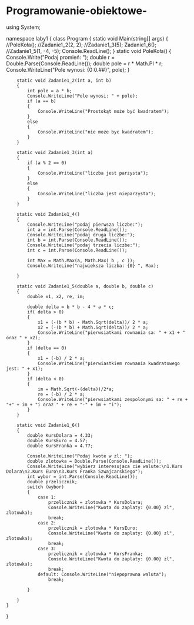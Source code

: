 # Programowanie-obiektowe-
using System;

namespace laby1
{
    class Program
    {
        static void Main(string[] args)
        {
            //PoleKoła();
            //Zadanie1_2(2, 2);
            //Zadanie1_3(5);
            Zadanie1_6();
            //Zadanie1_5(1, -4, -5);
            Console.ReadLine();
        }
        static void PoleKoła()
        {
            Console.Write("Podaj promień: ");
            double r = Double.Parse(Console.ReadLine());
            double pole = r * Math.PI * r; Console.WriteLine("Pole wynosi: {0:0.##}", pole);
        }

        static void Zadanie1_2(int a, int b)
        {
            int pole = a * b;
            Console.WriteLine("Pole wynosi: " + pole);
            if (a == b)
            {
                Console.WriteLine("Prostokąt może być kwadratem");
            }
            else
            {
                Console.WriteLine("nie moze byc kwadratem");
            }
        }

        static void Zadanie1_3(int a)
        {
            if (a % 2 == 0)
            {
                Console.WriteLine("liczba jest parzysta");
            }
            else
            {
                Console.WriteLine("liczba jest nieparzysta");
            }
        }

        static void Zadanie1_4()
        {
            Console.WriteLine("podaj pierwsza liczbe:");
            int a = int.Parse(Console.ReadLine());
            Console.WriteLine("podaj druga liczbe:");
            int b = int.Parse(Console.ReadLine());
            Console.WriteLine("podaj trzecia liczbe:");
            int c = int.Parse(Console.ReadLine());

            int Max = Math.Max(a, Math.Max( b , c ));
            Console.WriteLine("najwieksza liczba: {0} ", Max);
            
        }

        static void Zadanie1_5(double a, double b, double c)
        {
            double x1, x2, re, im;
            
            double delta = b * b - 4 * a * c;
            if( delta > 0)
            {
                x1 = (-(b * b) - Math.Sqrt(delta))/ 2 * a;
                x2 = (-(b * b) + Math.Sqrt(delta))/ 2 * a;
                Console.WriteLine("pierwsiatkami rownania sa: " + x1 + " oraz " + x2);
            }
            if (delta == 0)
            {
                x1 = (-b) / 2 * a;
                Console.WriteLine("pierwiastkiem rownania kwadratowego jest: " + x1);
            }
            if (delta < 0)
            {
                im = Math.Sqrt(-(delta))/2*a;
                re = (-b) / 2 * a;
                Console.WriteLine("pierwsiatkami zespolonymi sa: " + re + "+" + im + "i oraz " + re + "-" + im + "i");
            }
        }

        static void Zadanie1_6()
        {
            double KursDolara = 4.33;
            double KursEuro = 4.57;
            double KursFranka = 4.77;

            Console.WriteLine("Podaj kwote w zl: ");
            double zlotowka = Double.Parse(Console.ReadLine());
            Console.WriteLine("wybierz interesujaca cie walute:\n1.Kurs Dolara\n2.Kurs Euro\n3.Kurs Franka Szwajcarskiego");
            int wybor = int.Parse(Console.ReadLine());
            double przelicznik;
            switch (wybor)
            {
                case 1:
                    przelicznik = zlotowka * KursDolara;
                    Console.WriteLine("Kwota do zaplaty: {0.00} zl", zlotowka);
                    break;
                case 2:
                    przelicznik = zlotowka * KursEuro;
                    Console.WriteLine("Kwota do zaplaty: {0.00} zl", zlotowka);
                    break;
                case 3:
                    przelicznik = zlotowka * KursFranka;
                    Console.WriteLine("Kwota do zaplaty: {0.00} zl", zlotowka);
                    break;
                default: Console.WriteLine("niepoprawna waluta");
                    break;

            }

        }
    }
}


